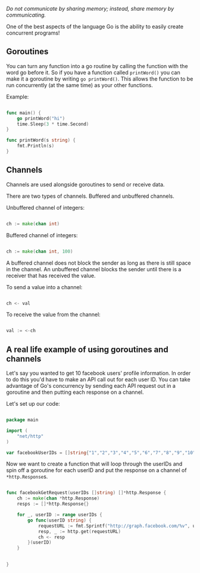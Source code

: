 _Do not communicate by sharing memory; instead, share memory by communicating._

One of the best aspects of the language Go is the ability to easily create concurrent programs! 

## Goroutines

You can turn any function into a go routine by calling the function with the word go before it. So if you have a function called `printWord()` you can make it a goroutine by writing `go printWord()`. This allows the function to be run concurrently (at the same time) as your other functions.

Example:

```go

func main() {
	go printWord("hi")
	time.Sleep(3 * time.Second)
}

func printWord(s string) {
	fmt.Println(s)
}
```

## Channels

Channels are used alongside goroutines to send or receive data.

There are two types of channels. Buffered and unbuffered channels.

Unbuffered channel of integers:

```go

ch := make(chan int)

```

Buffered channel of integers:

```go

ch := make(chan int, 100)

```

A buffered channel does not block the sender as long as there is still space in the channel. 
An unbuffered channel blocks the sender until there is a receiver that has received the value. 

To send a value into a channel:

```go

ch <- val

```

To receive the value from the channel:

```go

val := <-ch

```

## A real life example of using goroutines and channels

Let's say you wanted to get 10 facebook users' profile information. In order to do this you'd have to make an API call out for each user ID. You can take advantage of Go's concurrency by sending each API request out in a goroutine and then putting each response on a channel. 

Let's set up our code:

```go

package main

import (
	"net/http"
)

var facebookUserIDs = []string{"1","2","3","4","5","6","7","8","9","10"}

```

Now we want to create a function that will loop through the userIDs and spin off a goroutine for each userID and put the response on a channel of `*http.Response`s.


```go

func facebookGetRequest(userIDs []string) []*http.Response {
	ch := make(chan *http.Response)
	resps := []*http.Response{}

	for _, userID := range userIDs {
		go func(userID string) {
			requestURL := fmt.Sprintf("http://graph.facebook.com/%v", userID)
			resp, _ := http.get(requestURL)
			ch <- resp
		}(userID)
	}

	
}









